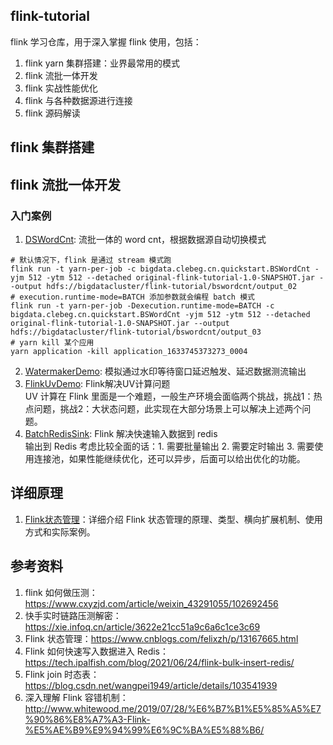 ## flink-tutorial
flink 学习仓库，用于深入掌握 flink 使用，包括：
1. flink yarn 集群搭建：业界最常用的模式
2. flink 流批一体开发
3. flink 实战性能优化
4. flink 与各种数据源进行连接
5. flink 源码解读

## flink 集群搭建

## flink 流批一体开发
### 入门案例
1. [DSWordCnt](./src/main/java/bigdata/clebeg/cn/quickstart/BSWordCnt.java): 流批一体的 word cnt，根据数据源自动切换模式
```shell
# 默认情况下，flink 是通过 stream 模式跑
flink run -t yarn-per-job -c bigdata.clebeg.cn.quickstart.BSWordCnt -yjm 512 -ytm 512 --detached original-flink-tutorial-1.0-SNAPSHOT.jar --output hdfs://bigdatacluster/flink-tutorial/bswordcnt/output_02
# execution.runtime-mode=BATCH 添加参数就会编程 batch 模式
flink run -t yarn-per-job -Dexecution.runtime-mode=BATCH -c bigdata.clebeg.cn.quickstart.BSWordCnt -yjm 512 -ytm 512 --detached original-flink-tutorial-1.0-SNAPSHOT.jar --output hdfs://bigdatacluster/flink-tutorial/bswordcnt/output_03
# yarn kill 某个应用
yarn application -kill application_1633745373273_0004
```
2. [WatermakerDemo](./src/main/java/bigdata/clebeg/cn/quickstart/abouttime/WatermakerDemo.java): 模拟通过水印等待窗口延迟触发、延迟数据测流输出 
3. [FlinkUvDemo](./src/main/java/bigdata/clebeg/cn/quickstart/state/FlinkUvDemo.java): Flink解决UV计算问题     
UV 计算在 Flink 里面是一个难题，一般生产环境会面临两个挑战，挑战1：热点问题，挑战2：大状态问题，此实现在大部分场景上可以解决上述两个问题。
4. [BatchRedisSink](./src/main/java/bigdata/clebeg/cn/quickstart/sink/BatchRedisSink.java): Flink 解决快速输入数据到 redis  
输出到 Redis 考虑比较全面的话：1. 需要批量输出 2. 需要定时输出 3. 需要使用连接池，如果性能继续优化，还可以异步，后面可以给出优化的功能。

## 详细原理
1. [Flink状态管理](./docs/Flink状态管理.md)：详细介绍 Flink 状态管理的原理、类型、横向扩展机制、使用方式和实际案例。
## 参考资料
1. flink 如何做压测：https://www.cxyzjd.com/article/weixin_43291055/102692456
2. 快手实时链路压测解密：https://xie.infoq.cn/article/3622e21cc51a9c6a6c1ce3c69
3. Flink 状态管理：https://www.cnblogs.com/felixzh/p/13167665.html
4. Flink 如何快速写入数据进入 Redis：https://tech.ipalfish.com/blog/2021/06/24/flink-bulk-insert-redis/
5. Flink join 时态表：https://blog.csdn.net/wangpei1949/article/details/103541939
6. 深入理解 Flink 容错机制：http://www.whitewood.me/2019/07/28/%E6%B7%B1%E5%85%A5%E7%90%86%E8%A7%A3-Flink-%E5%AE%B9%E9%94%99%E6%9C%BA%E5%88%B6/